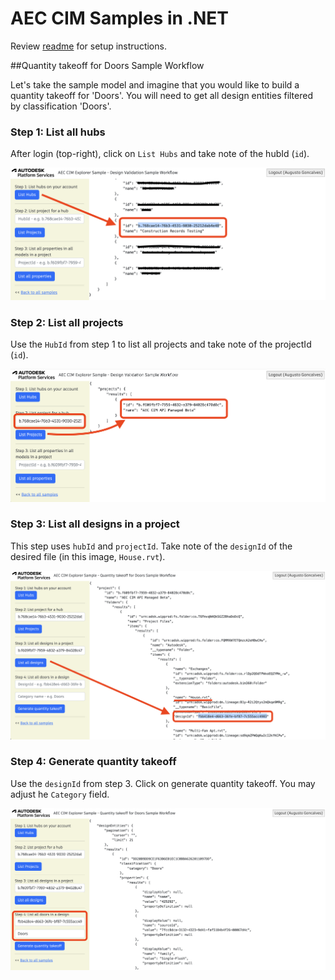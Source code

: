 # AEC CIM Samples in .NET

Review [readme](./README.md) for setup instructions.

##Quantity takeoff for Doors Sample Workflow

Let's take the sample model and imagine that you would like to build a quantity takeoff for 'Doors'. You will need to get all design entities filtered by classification 'Doors'. 

### Step 1: List all hubs

After login (top-right), click on `List Hubs` and take note of the hubId (`id`).

![Step 1](./images/hubs.png)

### Step 2: List all projects

Use the `HubId` from step 1 to list all projects and take note of the projectId (`id`).

![Step 2](./images/projects.png)

### Step 3: List all designs in a project

This step uses `hubId` and `projectId`. Take note of the `designId` of the desired file (in this image, `House.rvt`).

![Step 3](./images/designs.png)

### Step 4: Generate quantity takeoff

Use the `designId` from step 3. Click on generate quantity takeoff. You may adjust he `Category` field.

![Step 3](./images/quantity.png)

